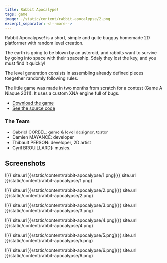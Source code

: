 ```yaml
---
title: Rabbit Apocalype!
tags: game
image: ./static/content/rabbit-apocalypse/2.png
excerpt_separator: <!--more-->
---
```


Rabbit Apocalypse! is a short, simple and quite bugguy homemade 2D platformer with random level creation.

<!--more-->

The earth is going to be blown by an asteroid, and rabbits want to survive by going into space with their spaceship.
Sdaly they lost the key, and you must find it quickly!

The level generation consists in assembling already defined pieces toegether randomly following rules.

The little game was made in two months from scratch for a contest (Game A Niaque 2011). It uses a custom XNA engine full of bugs.

- [Download the game](https://www.dropbox.com/s/411cd1mg3c75jon/RabbitApocalypse.zip)
- [See the source code](https://github.com/Valryon/Rabbit-Apocalypse)

### The Team

- Gabriel CORBEL: game & level designer, tester
- Damien MAYANCE: developer
- Thibault PERSON: developer, 2D artist
- Cyril BROUILLARD]: musics.

## Screenshots

![{{ site.url }}/static/content/rabbit-apocalypse/1.png]({{ site.url }}/static/content/rabbit-apocalypse/1.png)

![{{ site.url }}/static/content/rabbit-apocalypse/2.png]({{ site.url }}/static/content/rabbit-apocalypse/2.png)

![{{ site.url }}/static/content/rabbit-apocalypse/3.png]({{ site.url }}/static/content/rabbit-apocalypse/3.png)

![{{ site.url }}/static/content/rabbit-apocalypse/4.png]({{ site.url }}/static/content/rabbit-apocalypse/4.png)

![{{ site.url }}/static/content/rabbit-apocalypse/5.png]({{ site.url }}/static/content/rabbit-apocalypse/5.png)

![{{ site.url }}/static/content/rabbit-apocalypse/6.png]({{ site.url }}/static/content/rabbit-apocalypse/6.png)
